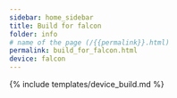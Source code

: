 ```yaml
---
sidebar: home_sidebar
title: Build for falcon
folder: info
# name of the page (/{{permalink}}.html)
permalink: build_for_falcon.html
device: falcon
---
```

{% include templates/device_build.md %}

